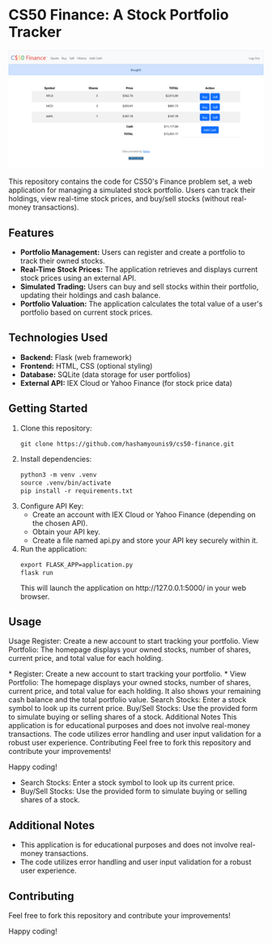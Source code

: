# CS50 Finance: A Stock Portfolio Tracker
![My Finance 2024](screenshot/my_finance_2024.png)



<p>This repository contains the code for CS50's Finance problem set, a web application for managing a simulated stock portfolio. Users can track their holdings, view real-time stock prices, and buy/sell stocks (without real-money transactions).</p>

<h2>Features</h2>

<ul>
<li><strong>Portfolio Management:</strong> Users can register and create a portfolio to track their owned stocks.</li>
<li><strong>Real-Time Stock Prices:</strong> The application retrieves and displays current stock prices using an external API.</li>
<li><strong>Simulated Trading:</strong> Users can buy and sell stocks within their portfolio, updating their holdings and cash balance.</li>
<li><strong>Portfolio Valuation:</strong> The application calculates the total value of a user's portfolio based on current stock prices.</li>
</ul>

<h2>Technologies Used</h2>

<ul>
<li><strong>Backend:</strong> Flask (web framework)</li>
<li><strong>Frontend:</strong> HTML, CSS (optional styling)</li>
<li><strong>Database:</strong> SQLite (data storage for user portfolios)</li>
<li><strong>External API:</strong> IEX Cloud or Yahoo Finance (for stock price data)</li>
</ul>

<h2>Getting Started</h2>

<ol>
<li>Clone this repository:</li>
<pre><code>git clone https://github.com/hashamyounis9/cs50-finance.git</code></pre>
<li>Install dependencies:</li>
<pre><code>python3 -m venv .venv<br>source .venv/bin/activate<br>pip install -r requirements.txt</code></pre>
<li>Configure API Key:
<ul>
<li>Create an account with IEX Cloud or Yahoo Finance (depending on the chosen API).</li>
<li>Obtain your API key.</li>
<li>Create a file named api.py and store your API key securely within it.</li>
</ul>
</li>
<li>Run the application:</li>
<pre><code>export FLASK_APP=application.py<br>flask run</code></pre>
This will launch the application on http://127.0.0.1:5000/ in your web browser.
</ol>

<h2>Usage</h2>

Usage
Register: Create a new account to start tracking your portfolio.
View Portfolio: The homepage displays your owned stocks, number of shares, current price, and total value for each holding.
<p>
* Register: Create a new account to start tracking your portfolio.
* View Portfolio: The homepage displays your owned stocks, number of shares, current price, and total value for each holding.
It also shows your remaining cash balance and the total portfolio value.
Search Stocks: Enter a stock symbol to look up its current price.
Buy/Sell Stocks: Use the provided form to simulate buying or selling shares of a stock.
Additional Notes
This application is for educational purposes and does not involve real-money transactions.
The code utilizes error handling and user input validation for a robust user experience.
Contributing
Feel free to fork this repository and contribute your improvements!

Happy coding!
* Search Stocks: Enter a stock symbol to look up its current price.
* Buy/Sell Stocks: Use the provided form to simulate buying or selling shares of a stock.
</p>

<h2>Additional Notes</h2>

<ul>
<li>This application is for educational purposes and does not involve real-money transactions.</li>
<li>The code utilizes error handling and user input validation for a robust user experience.</li>
</ul>

<h2>Contributing</h2>
<p>Feel free to fork this repository and contribute your improvements!</p>

<p>Happy coding!</p>
</body>
</html>

